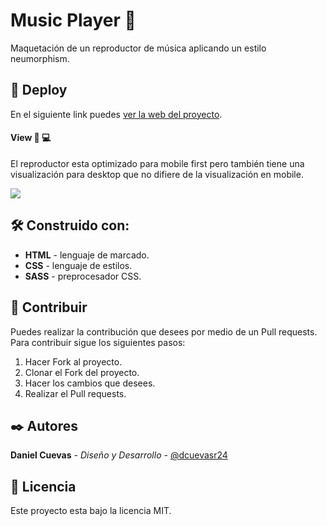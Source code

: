 # Music Player 🎵

Maquetación de un reproductor de música aplicando un estilo neumorphism.

## 🚀 Deploy

En el siguiente link puedes [ver la web del proyecto](https://dcuevas24.github.io/Music_Player/ "ver la web del proyecto").

#### View 📱 💻

El reproductor esta optimizado para mobile first pero también tiene una visualización para desktop que no difiere de la visualización en mobile.

![](https://i.imgur.com/GGaGBfO.png)

## 🛠️ Construido con:

- **HTML** - lenguaje de marcado.
- **CSS** - lenguaje de estilos.
- **SASS** - preprocesador CSS.

## 🤝 Contribuir

Puedes realizar la contribución que desees por medio de un Pull requests. Para contribuir sigue los siguientes pasos:

1. Hacer Fork al proyecto.
2. Clonar el Fork del proyecto.
3. Hacer los cambios que desees.
4. Realizar el Pull requests.

## ✒️ Autores

**Daniel Cuevas** - _Diseño y Desarrollo_ - [@dcuevasr24](https://twitter.com/dcuevasr24 "@dcuevasr24")

## 📄 Licencia

Este proyecto esta bajo la licencia MIT.
